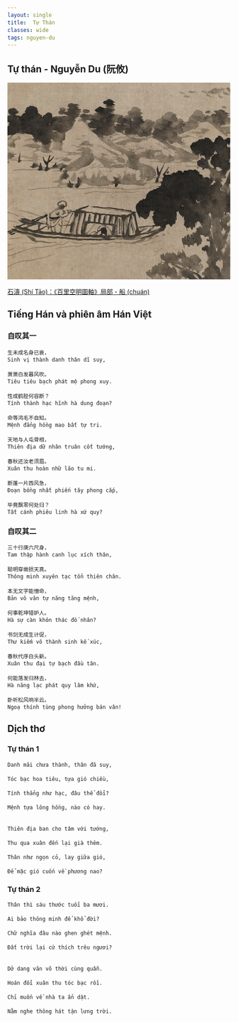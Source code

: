 ```yaml
---
layout: single
title:  Tự Thán
classes: wide
tags: nguyen-du
---
```


## Tự thán - Nguyễn Du (阮攸)

![alt](/assets/images/shi-tao-bai-li-kong-ming-tu-zhou-chuan.png)
> <cite>
<a href="https://www.hcsartmuseum.com/projects/21804/">
石濤 (Shí Tāo)：《百里空明圖軸》局部 - 船 (chuán)
</a>
</cite>

## Tiếng Hán và phiên âm Hán Việt

### 自叹其一
```
生未成名身已衰，
Sinh vị thành danh thân dĩ suy,

萧萧白发暮风吹。
Tiêu tiêu bạch phát mộ phong xuy.

性成鹤胫何容断？
Tính thành hạc hĩnh hà dung đoạn?

命等鸿毛不自知。
Mệnh đẳng hồng mao bất tự tri.

天地与人屯骨相，
Thiên địa dữ nhân truân cốt tướng,

春秋还汝老须眉。
Xuân thu hoàn nhữ lão tu mi.

断蓬一片西风急，
Đoạn bồng nhất phiến tây phong cấp,

毕竟飘零何处归？
Tất cánh phiêu linh hà xứ quy?
```

### 自叹其二
```
三十行庚六尺身，
Tam thập hành canh lục xích thân,

聪明穿凿损天真。
Thông minh xuyên tạc tổn thiên chân.

本无文字能憎命，
Bản vô văn tự năng tăng mệnh,

何事乾坤错妒人。
Hà sự càn khôn thác đố nhân?

书剑无成生计促，
Thư kiếm vô thành sinh kế xúc,

春秋代序白头新。
Xuân thu đại tự bạch đầu tân.

何能落发归林去，
Hà năng lạc phát quy lâm khứ,

卧听松风响半云。
Ngoạ thính tùng phong hưởng bán vân!
```


## Dịch thơ

### Tự thán 1
```
Danh mãi chưa thành, thân đã suy,

Tóc bạc hoa tiêu, tựa gió chiều,

Tính thẳng như hạc, đâu thể đổi?

Mệnh tựa lông hồng, nào có hay.


Thiên địa ban cho tâm với tướng,

Thu qua xuân đến lại già thêm.

Thân như ngọn cỏ, lay giữa gió,

Để mặc gió cuốn về phương nao?
```

### Tự thán 2
```
Thân thì sáu thước tuổi ba mươi.

Ai bảo thông minh để khổ đời?

Chữ nghĩa đâu nào ghen ghét mệnh.

Đất trời lại cứ thích trêu ngươi?


Dở dang văn võ thời cùng quẫn.

Hoán đổi xuân thu tóc bạc rồi.

Chỉ muốn về nhà ta ẩn dật.

Nằm nghe thông hát tận lưng trời.
```